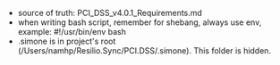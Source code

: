 - source of truth: PCI_DSS_v4.0.1_Requirements.md
- when writing bash script, remember for shebang, always use env, example:
  #!/usr/bin/env bash
- .simone is in project's root (/Users/namhp/Resilio.Sync/PCI.DSS/.simone). This folder is hidden.
